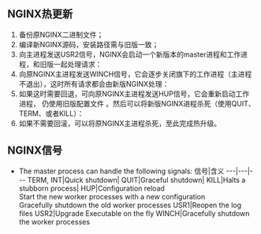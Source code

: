## NGINX热更新
1. 备份原NGINX二进制文件；
2. 编译新NGINX源码，安装路径需与旧版一致；
3. 向主进程发送USR2信号，NGINX会启动一个新版本的master进程和工作进程，和旧版一起处理请求：
4. 向原NGINX主进程发送WINCH信号，它会逐步关闭旗下的工作进程（主进程不退出），这时所有请求都会由新版NGINX处理：
5. 如果这时需要回退，可向原NGINX主进程发送HUP信号，它会重新启动工作进程， 仍使用旧版配置文件 。然后可以将新版NGINX进程杀死（使用QUIT、TERM、或者KILL）：
6. 如果不需要回滚，可以将原NGINX主进程杀死，至此完成热升级。
## NGINX信号
* The master process can handle the following signals:
  信号|含义
  ---|---|---
  TERM, INT|Quick shutdown|
  QUIT|Graceful shutdown|
  KILL|Halts a stubborn process|
  HUP|Configuration reload<br>Start the new worker processes with a new   configuration<br>Gracefully shutdown the old worker processes
  USR1|Reopen the log files
  USR2|Upgrade Executable on the fly
  WINCH|Gracefully shutdown the worker processes
